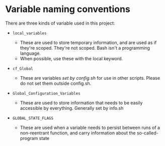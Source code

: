 

# Variable naming conventions

There are three kinds of variable used in this project:
- `local_variables`
    - These are used to store temporary information, and are used as if they're scoped. They're not scoped. Bash isn't a programming language.
    - When possible, use these with the local keyword.
- `cf_Global`
    - These are variables *set by config.sh* for use in other scripts. Please do not set them outside config.sh.
- `Global_Configuration_Variables`
    - These are used to store information that needs to be easily accessible by everything. Generally set by info.sh

- `GLOBAL_STATE_FLAGS`
    - These are used when a variable needs to persist between runs of a non-reentrant function, and carry information about the so-called-program state
